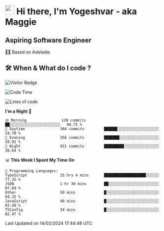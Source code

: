 <h1><img src="https://emojis.slackmojis.com/emojis/images/1531849430/4246/blob-sunglasses.gif?1531849430" width="30"/> Hi there, I'm Yogeshvar - aka Maggie</h1>

## Aspiring Software Engineer
🏂🏻  Based on Adelaide 

## 🛠 When & What do I code ?  

![Visitor Badge](https://visitor-badge.feriirawann.repl.co?username=yogeshvar&repo=yogeshvar&label=Visitors&style=plastic&color=%23457BFF&contentType=svg)

<!--START_SECTION:waka-->
![Code Time](http://img.shields.io/badge/Code%20Time-2%2C695%20hrs%2031%20mins-blue)

![Lines of code](https://img.shields.io/badge/From%20Hello%20World%20I%27ve%20Written-4.1%20million%20lines%20of%20code-blue)

**I'm a Night 🦉** 

```text
🌞 Morning                120 commits         ██░░░░░░░░░░░░░░░░░░░░░░░   09.75 % 
🌆 Daytime                304 commits         ██████░░░░░░░░░░░░░░░░░░░   24.70 % 
🌃 Evening                356 commits         ███████░░░░░░░░░░░░░░░░░░   28.92 % 
🌙 Night                  451 commits         █████████░░░░░░░░░░░░░░░░   36.64 % 
```


📊 **This Week I Spent My Time On** 

```text
💬 Programming Languages: 
TypeScript               15 hrs 4 mins       ███████████████████░░░░░░   77.25 % 
JSON                     1 hr 30 mins        ██░░░░░░░░░░░░░░░░░░░░░░░   07.69 % 
Other                    50 mins             █░░░░░░░░░░░░░░░░░░░░░░░░   04.32 % 
JavaScript               40 mins             █░░░░░░░░░░░░░░░░░░░░░░░░   03.49 % 
TSConfig                 34 mins             █░░░░░░░░░░░░░░░░░░░░░░░░   02.97 % 
```


 Last Updated on 14/02/2024 17:44:48 UTC
<!--END_SECTION:waka-->
